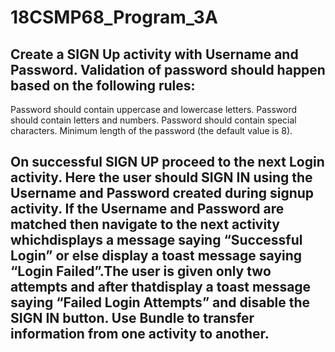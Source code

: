# 18CSMP68_Program_3A


<h2>Create a SIGN Up activity with Username and Password. Validation of password should
happen based on the following rules:</h2>
    Password should contain uppercase and lowercase letters.
    Password should contain letters and numbers.
    Password should contain special characters.
    Minimum length of the password (the default value is 8).</li>
<h2> On successful SIGN UP proceed to the next Login activity. Here the user should SIGN
IN using the Username and Password created during signup activity. If the Username and
Password are matched then navigate to the next activity whichdisplays a message saying
“Successful Login” or else display a toast message saying “Login Failed”.The user is
given only two attempts and after thatdisplay a toast message saying “Failed Login
Attempts” and disable the SIGN IN button. Use Bundle to transfer information from one
activity to another.</h2>
